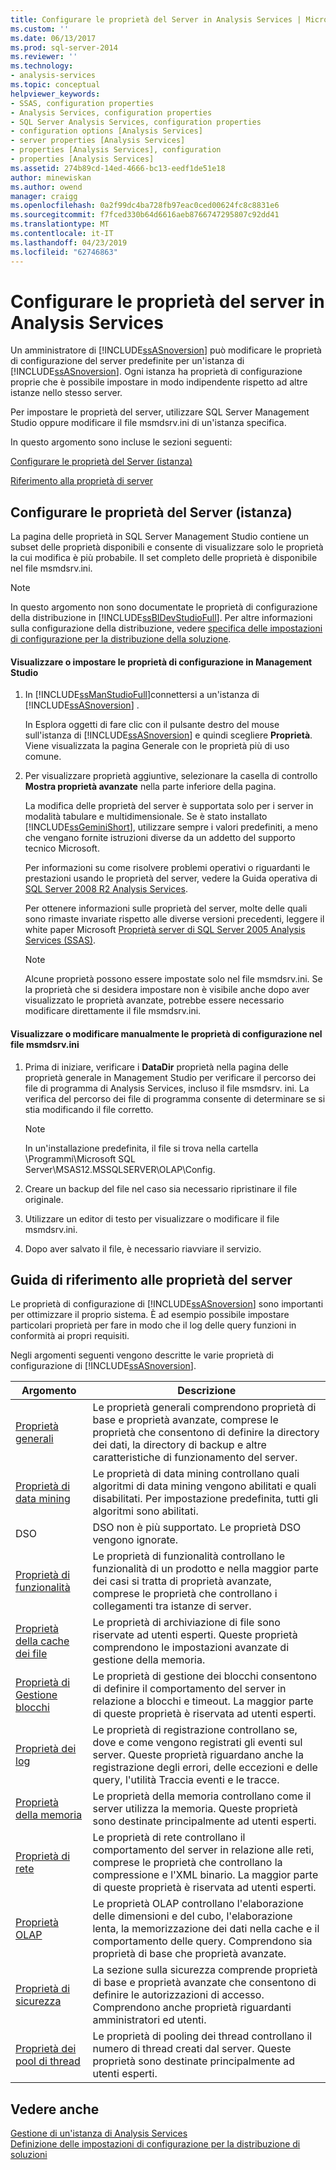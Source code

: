 ```yaml
---
title: Configurare le proprietà del Server in Analysis Services | Microsoft Docs
ms.custom: ''
ms.date: 06/13/2017
ms.prod: sql-server-2014
ms.reviewer: ''
ms.technology:
- analysis-services
ms.topic: conceptual
helpviewer_keywords:
- SSAS, configuration properties
- Analysis Services, configuration properties
- SQL Server Analysis Services, configuration properties
- configuration options [Analysis Services]
- server properties [Analysis Services]
- properties [Analysis Services], configuration
- properties [Analysis Services]
ms.assetid: 274b89cd-14ed-4666-bc13-eedf1de51e18
author: minewiskan
ms.author: owend
manager: craigg
ms.openlocfilehash: 0a2f99dc4ba728fb97eac0ced00624fc8c8831e6
ms.sourcegitcommit: f7fced330b64d6616aeb8766747295807c92dd41
ms.translationtype: MT
ms.contentlocale: it-IT
ms.lasthandoff: 04/23/2019
ms.locfileid: "62746863"
---
```

# <a name="configure-server-properties-in-analysis-services"></a>Configurare le proprietà del server in Analysis Services
  Un amministratore di [!INCLUDE[ssASnoversion](../../includes/ssasnoversion-md.md)] può modificare le proprietà di configurazione del server predefinite per un'istanza di [!INCLUDE[ssASnoversion](../../includes/ssasnoversion-md.md)]. Ogni istanza ha proprietà di configurazione proprie che è possibile impostare in modo indipendente rispetto ad altre istanze nello stesso server.  
  
 Per impostare le proprietà del server, utilizzare SQL Server Management Studio oppure modificare il file msmdsrv.ini di un'istanza specifica.  
  
 In questo argomento sono incluse le sezioni seguenti:  
  
 [Configurare le proprietà del Server (istanza)](#bkmk_config)  
  
 [Riferimento alla proprietà di server](#bkmk_ref)  
  
##  <a name="bkmk_config"></a> Configurare le proprietà del Server (istanza)  
 La pagina delle proprietà in SQL Server Management Studio contiene un subset delle proprietà disponibili e consente di visualizzare solo le proprietà la cui modifica è più probabile. Il set completo delle proprietà è disponibile nel file msmdsrv.ini.  
  
> [!NOTE]  
>  In questo argomento non sono documentate le proprietà di configurazione della distribuzione in [!INCLUDE[ssBIDevStudioFull](../../includes/ssbidevstudiofull-md.md)]. Per altre informazioni sulla configurazione della distribuzione, vedere [specifica delle impostazioni di configurazione per la distribuzione della soluzione](../multidimensional-models/deployment-script-files-solution-deployment-config-settings.md).  
  
#### <a name="view-or-set-configuration-properties-in-management-studio"></a>Visualizzare o impostare le proprietà di configurazione in Management Studio  
  
1.  In [!INCLUDE[ssManStudioFull](../../includes/ssmanstudiofull-md.md)]connettersi a un'istanza di [!INCLUDE[ssASnoversion](../../includes/ssasnoversion-md.md)] .  
  
     In Esplora oggetti di fare clic con il pulsante destro del mouse sull'istanza di [!INCLUDE[ssASnoversion](../../includes/ssasnoversion-md.md)] e quindi scegliere **Proprietà**. Viene visualizzata la pagina Generale con le proprietà più di uso comune.  
  
2.  Per visualizzare proprietà aggiuntive, selezionare la casella di controllo **Mostra proprietà avanzate** nella parte inferiore della pagina.  
  
     La modifica delle proprietà del server è supportata solo per i server in modalità tabulare e multidimensionale. Se è stato installato [!INCLUDE[ssGeminiShort](../../includes/ssgeminishort-md.md)], utilizzare sempre i valori predefiniti, a meno che vengano fornite istruzioni diverse da un addetto del supporto tecnico Microsoft.  
  
     Per informazioni su come risolvere problemi operativi o riguardanti le prestazioni usando le proprietà del server, vedere la Guida operativa di [SQL Server 2008 R2 Analysis Services](https://go.microsoft.com/fwlink/?LinkID=225539).  
  
     Per ottenere informazioni sulle proprietà del server, molte delle quali sono rimaste invariate rispetto alle diverse versioni precedenti, leggere il white paper Microsoft [Proprietà server di SQL Server 2005 Analysis Services (SSAS)](https://go.microsoft.com/fwlink/?LinkID=199102).  
  
    > [!NOTE]  
    >  Alcune proprietà possono essere impostate solo nel file msmdsrv.ini. Se la proprietà che si desidera impostare non è visibile anche dopo aver visualizzato le proprietà avanzate, potrebbe essere necessario modificare direttamente il file msmdsrv.ini.  
  
#### <a name="view-or-edit-configuration-properties-in-the-msmdsrvini-file"></a>Visualizzare o modificare manualmente le proprietà di configurazione nel file msmdsrv.ini  
  
1.  Prima di iniziare, verificare i **DataDir** proprietà nella pagina delle proprietà generale in Management Studio per verificare il percorso dei file di programma di Analysis Services, incluso il file msmdsrv. ini. La verifica del percorso dei file di programma consente di determinare se si stia modificando il file corretto.  
  
    > [!NOTE]  
    >  In un'installazione predefinita, il file si trova nella cartella \Programmi\Microsoft SQL Server\MSAS12.MSSQLSERVER\OLAP\Config.  
  
2.  Creare un backup del file nel caso sia necessario ripristinare il file originale.  
  
3.  Utilizzare un editor di testo per visualizzare o modificare il file msmdsrv.ini.  
  
4.  Dopo aver salvato il file, è necessario riavviare il servizio.  
  
##  <a name="bkmk_ref"></a> Guida di riferimento alle proprietà del server  
 Le proprietà di configurazione di [!INCLUDE[ssASnoversion](../../includes/ssasnoversion-md.md)] sono importanti per ottimizzare il proprio sistema. È ad esempio possibile impostare particolari proprietà per fare in modo che il log delle query funzioni in conformità ai propri requisiti.  
  
 Negli argomenti seguenti vengono descritte le varie proprietà di configurazione di [!INCLUDE[ssASnoversion](../../includes/ssasnoversion-md.md)].  
  
|Argomento|Descrizione|  
|-----------|-----------------|  
|[Proprietà generali](general-properties.md)|Le proprietà generali comprendono proprietà di base e proprietà avanzate, comprese le proprietà che consentono di definire la directory dei dati, la directory di backup e altre caratteristiche di funzionamento del server.|  
|[Proprietà di data mining](data-mining-properties.md)|Le proprietà di data mining controllano quali algoritmi di data mining vengono abilitati e quali disabilitati. Per impostazione predefinita, tutti gli algoritmi sono abilitati.|  
|DSO|DSO non è più supportato. Le proprietà DSO vengono ignorate.|  
|[Proprietà di funzionalità](feature-properties.md)|Le proprietà di funzionalità controllano le funzionalità di un prodotto e nella maggior parte dei casi si tratta di proprietà avanzate, comprese le proprietà che controllano i collegamenti tra istanze di server.|  
|[Proprietà della cache dei file](filestore-properties.md)|Le proprietà di archiviazione di file sono riservate ad utenti esperti. Queste proprietà comprendono le impostazioni avanzate di gestione della memoria.|  
|[Proprietà di Gestione blocchi](lock-manager-properties.md)|Le proprietà di gestione dei blocchi consentono di definire il comportamento del server in relazione a blocchi e timeout. La maggior parte di queste proprietà è riservata ad utenti esperti.|  
|[Proprietà dei log](log-properties.md)|Le proprietà di registrazione controllano se, dove e come vengono registrati gli eventi sul server. Queste proprietà riguardano anche la registrazione degli errori, delle eccezioni e delle query, l'utilità Traccia eventi e le tracce.|  
|[Proprietà della memoria](memory-properties.md)|Le proprietà della memoria controllano come il server utilizza la memoria. Queste proprietà sono destinate principalmente ad utenti esperti.|  
|[Proprietà di rete](network-properties.md)|Le proprietà di rete controllano il comportamento del server in relazione alle reti, comprese le proprietà che controllano la compressione e l'XML binario. La maggior parte di queste proprietà è riservata ad utenti esperti.|  
|[Proprietà OLAP](olap-properties.md)|Le proprietà OLAP controllano l'elaborazione delle dimensioni e del cubo, l'elaborazione lenta, la memorizzazione dei dati nella cache e il comportamento delle query. Comprendono sia proprietà di base che proprietà avanzate.|  
|[Proprietà di sicurezza](security-properties.md)|La sezione sulla sicurezza comprende proprietà di base e proprietà avanzate che consentono di definire le autorizzazioni di accesso. Comprendono anche proprietà riguardanti amministratori ed utenti.|  
|[Proprietà dei pool di thread](thread-pool-properties.md)|Le proprietà di pooling dei thread controllano il numero di thread creati dal server. Queste proprietà sono destinate principalmente ad utenti esperti.|  
  
## <a name="see-also"></a>Vedere anche  
 [Gestione di un'istanza di Analysis Services](../instances/analysis-services-instance-management.md)   
 [Definizione delle impostazioni di configurazione per la distribuzione di soluzioni](../multidimensional-models/deployment-script-files-solution-deployment-config-settings.md)  
  
  
